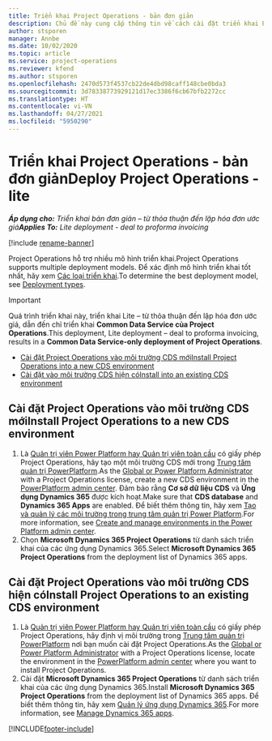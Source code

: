 ```yaml
---
title: Triển khai Project Operations - bản đơn giản
description: Chủ đề này cung cấp thông tin về cách cài đặt triển khai Project Operations Lite – từ thỏa thuận đến lập hóa đơn ước giá.
author: stsporen
manager: Annbe
ms.date: 10/02/2020
ms.topic: article
ms.service: project-operations
ms.reviewer: kfend
ms.author: stsporen
ms.openlocfilehash: 2470d573f4537cb22de4dbd98caff148cbe0bda3
ms.sourcegitcommit: 3d78338773929121d17ec3386f6cb67bfb2272cc
ms.translationtype: HT
ms.contentlocale: vi-VN
ms.lasthandoff: 04/27/2021
ms.locfileid: "5950290"
---
```

# <a name="deploy-project-operations---lite"></a><span data-ttu-id="87550-103">Triển khai Project Operations - bản đơn giản</span><span class="sxs-lookup"><span data-stu-id="87550-103">Deploy Project Operations - lite</span></span>

<span data-ttu-id="87550-104">_**Áp dụng cho:** Triển khai bản đơn giản – từ thỏa thuận đến lập hóa đơn ước giá_</span><span class="sxs-lookup"><span data-stu-id="87550-104">_**Applies To:** Lite deployment - deal to proforma invoicing_</span></span>

[!include [rename-banner](~/includes/cc-data-platform-banner.md)]

<span data-ttu-id="87550-105">Project Operations hỗ trợ nhiều mô hình triển khai.</span><span class="sxs-lookup"><span data-stu-id="87550-105">Project Operations supports multiple deployment models.</span></span> <span data-ttu-id="87550-106">Để xác định mô hình triển khai tốt nhất, hãy xem [Các loại triển khai](determine-deployment-type.md).</span><span class="sxs-lookup"><span data-stu-id="87550-106">To determine the best deployment model, see [Deployment types](determine-deployment-type.md).</span></span>


> [!IMPORTANT]
> <span data-ttu-id="87550-107">Quá trình triển khai này, triển khai Lite – từ thỏa thuận đến lập hóa đơn ước giá, dẫn đến chỉ triển khai **Common Data Service của Project Operations**.</span><span class="sxs-lookup"><span data-stu-id="87550-107">This deployment, Lite deployment – deal to proforma invoicing, results in a **Common Data Service-only deployment of Project Operations**.</span></span>

- [<span data-ttu-id="87550-108">Cài đặt Project Operations vào môi trường CDS mới</span><span class="sxs-lookup"><span data-stu-id="87550-108">Install Project Operations into a new CDS environment</span></span>](#new)
- [<span data-ttu-id="87550-109">Cài đặt vào môi trường CDS hiện có</span><span class="sxs-lookup"><span data-stu-id="87550-109">Install into an existing CDS environment</span></span>](#existing)



## <a name="install-project-operations-to-a-new-cds-environment"></a><a name="new"></a><span data-ttu-id="87550-110">Cài đặt Project Operations vào môi trường CDS mới</span><span class="sxs-lookup"><span data-stu-id="87550-110">Install Project Operations to a new CDS environment</span></span>

1. <span data-ttu-id="87550-111">Là [Quản trị viên Power Platform hay Quản trị viên toàn cầu](/power-platform/admin/global-service-administrators-can-administer-without-license) có giấy phép Project Operations, hãy tạo một môi trường CDS mới trong [Trung tâm quản trị PowerPlatform](https://admin.powerplatform.com).</span><span class="sxs-lookup"><span data-stu-id="87550-111">As the [Global or Power Platform Administrator](/power-platform/admin/global-service-administrators-can-administer-without-license) with a Project Operations license, create a new CDS environment in the [PowerPlatform admin center](https://admin.powerplatform.com).</span></span> <span data-ttu-id="87550-112">Đảm bảo rằng **Cơ sở dữ liệu CDS** và **Ứng dụng Dynamics 365** được kích hoạt.</span><span class="sxs-lookup"><span data-stu-id="87550-112">Make sure that **CDS database** and **Dynamics 365 Apps** are enabled.</span></span> <span data-ttu-id="87550-113">Để biết thêm thông tin, hãy xem [Tạo và quản lý các môi trường trong trung tâm quản trị Power Platform](/power-platform/admin/create-environment#create-an-environment-in-the-power-platform-admin-center).</span><span class="sxs-lookup"><span data-stu-id="87550-113">For more information, see [Create and manage environments in the Power Platform admin center](/power-platform/admin/create-environment#create-an-environment-in-the-power-platform-admin-center).</span></span>
2. <span data-ttu-id="87550-114">Chọn **Microsoft Dynamics 365 Project Operations** từ danh sách triển khai của các ứng dụng Dynamics 365.</span><span class="sxs-lookup"><span data-stu-id="87550-114">Select **Microsoft Dynamics 365 Project Operations** from the deployment list of Dynamics 365 apps.</span></span>


## <a name="install-project-operations-to-an-existing-cds-environment"></a><a name="existing"></a><span data-ttu-id="87550-115">Cài đặt Project Operations vào môi trường CDS hiện có</span><span class="sxs-lookup"><span data-stu-id="87550-115">Install Project Operations to an existing CDS environment</span></span>

1. <span data-ttu-id="87550-116">Là [Quản trị viên Power Platform hay Quản trị viên toàn cầu](/power-platform/admin/global-service-administrators-can-administer-without-license) có giấy phép Project Operations, hãy định vị môi trường trong [Trung tâm quản trị PowerPlatform](https://admin.powerplatform.com) nơi bạn muốn cài đặt Project Operations.</span><span class="sxs-lookup"><span data-stu-id="87550-116">As the [Global or Power Platform Administrator](/power-platform/admin/global-service-administrators-can-administer-without-license) with a Project Operations license, locate the environment in the [PowerPlatform admin center](https://admin.powerplatform.com) where you want to install Project Operations.</span></span>
2. <span data-ttu-id="87550-117">Cài đặt **Microsoft Dynamics 365 Project Operations** từ danh sách triển khai của các ứng dụng Dynamics 365.</span><span class="sxs-lookup"><span data-stu-id="87550-117">Install **Microsoft Dynamics 365 Project Operations** from the deployment list of Dynamics 365 apps.</span></span> <span data-ttu-id="87550-118">Để biết thêm thông tin, hãy xem [Quản lý ứng dụng Dynamics 365](/power-platform/admin/manage-apps).</span><span class="sxs-lookup"><span data-stu-id="87550-118">For more information, see [Manage Dynamics 365 apps](/power-platform/admin/manage-apps).</span></span>




[!INCLUDE[footer-include](../includes/footer-banner.md)]